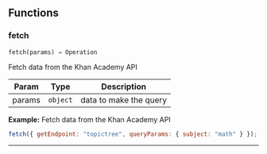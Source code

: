 

## Functions
### fetch

<p><code>fetch(params) ⇒ Operation</code></p>

Fetch data from the Khan Academy API


| Param | Type | Description |
| --- | --- | --- |
| params | <code>object</code> | data to make the query |

**Example:** Fetch data from the Khan Academy API
```js
fetch({ getEndpoint: "topictree", queryParams: { subject: "math" } });
```

* * *


